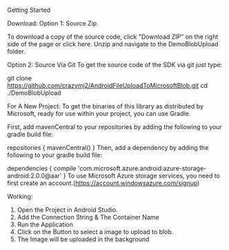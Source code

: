 Getting Started

Download:
Option 1: Source Zip

To download a copy of the source code, click "Download ZIP" on the right side of the page or click here. Unzip and navigate to the DemoBlobUpload folder.

Option 2: Source Via Git
To get the source code of the SDK via git just type:

git clone https://github.com/crazymj2/AndroidFileUploadToMicrosoftBlob.git
cd ./DemoBlobUpload

For A New Project:
To get the binaries of this library as distributed by Microsoft, ready for use within your project, you can use Gradle.

First, add mavenCentral to your repositories by adding the following to your gradle build file:

repositories {
    mavenCentral()
}
Then, add a dependency by adding the following to your gradle build file:

dependencies {
    compile 'com.microsoft.azure.android:azure-storage-android:2.0.0@aar'
}
To use Microsoft Azure storage services, you need to first create an account.(https://account.windowsazure.com/signup)

Working:
1. Open the Project in Android Studio.
2. Add the Connection String & The Container Name
3. Run the Application
4. Click on the Button to select a image to upload to blob.
5. The Image will be uploaded in the background
